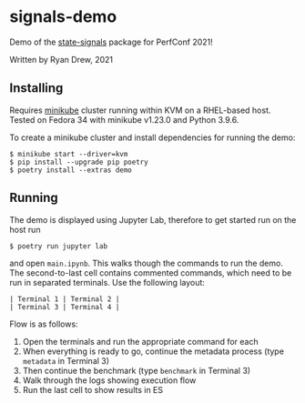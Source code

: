 # signals-demo

Demo of the [state-signals](https://github.com/distributed-system-analysis/state-signals) package for PerfConf 2021! 

Written by Ryan Drew, 2021

## Installing

Requires [minikube](https://minikube.sigs.k8s.io/docs/) cluster running within KVM on a RHEL-based host. Tested on Fedora 34 with minikube v1.23.0 and Python 3.9.6.

To create a minikube cluster and install dependencies for running the demo:

```
$ minikube start --driver=kvm
$ pip install --upgrade pip poetry
$ poetry install --extras demo
```

## Running

The demo is displayed using Jupyter Lab, therefore to get started run on the host run

```
$ poetry run jupyter lab
```

and open `main.ipynb`. This walks though the commands to run the demo. The second-to-last cell contains commented commands, which need to be run in separated terminals. Use the following layout:

```
| Terminal 1 | Terminal 2 |
| Terminal 3 | Terminal 4 |
```

Flow is as follows:

1. Open the terminals and run the appropriate command for each
1. When everything is ready to go, continue the metadata process (type `metadata` in Terminal 3)
1. Then continue the benchmark (type `benchmark` in Terminal 3)
1. Walk through the logs showing execution flow
1. Run the last cell to show results in ES
